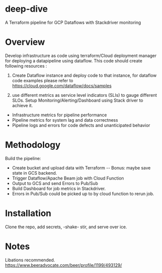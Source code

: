 # deep-dive
A Terraform pipeline for GCP Dataflows with Stackdriver monitoring

# Overview
Develop infrastructure as code using terraform/Cloud deployment manager for deploying a datapipeline using dataflow. This code should create following resources :

1) Create Dataflow instance and deploy code to that instance, for dataflow code examples please refer to https://cloud.google.com/dataflow/docs/samples

2) use different metrics as service level indicators (SLIs) to gauge different SLOs. Setup Monitoring/Alerting/Dashboard using Stack driver to achieve it.
- Infrastructure metrics for pipeline performance
- Pipeline metrics for system lag and data correctness
- Pipeline logs and errors for code defects and unanticipated behavior

# Methodology
Build the pipeline:
- Create bucket and upload data with Terraform
-- Bonus: maybe save state in GCS backend.
- Trigger Dataflow/Apache Beam job with Cloud Function
- Output to GCS and send Errors to Pub/Sub
- Build Dashboard for job metrics in Stackdriver. 
- Errors in Pub/Sub could be picked up to by cloud function to rerun job.
# Installation
Clone the repo, add secrets, -shake- stir, and serve over ice.
# Notes
Libations recommended.
https://www.beeradvocate.com/beer/profile/1199/493129/
